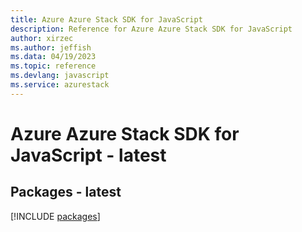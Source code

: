 ```yaml
---
title: Azure Azure Stack SDK for JavaScript
description: Reference for Azure Azure Stack SDK for JavaScript
author: xirzec
ms.author: jeffish
ms.data: 04/19/2023
ms.topic: reference
ms.devlang: javascript
ms.service: azurestack
---
```

# Azure Azure Stack SDK for JavaScript - latest
## Packages - latest
[!INCLUDE [packages](azure-stack-index.md)]